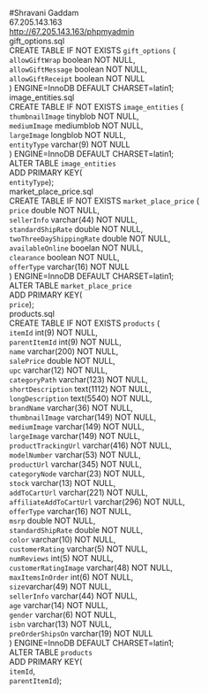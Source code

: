 #Shravani Gaddam   
67.205.143.163   
http://67.205.143.163/phpmyadmin   
gift_options.sql   
CREATE TABLE IF NOT EXISTS `gift_options` (   
        `allowGiftWrap` boolean NOT NULL,   
        `allowGiftMessage` boolean NOT NULL,   
        `allowGiftReceipt` boolean NOT NULL   
) ENGINE=InnoDB DEFAULT CHARSET=latin1;   
image_entities.sql   
CREATE TABLE IF NOT EXISTS `image_entities` (   
        `thumbnailImage` tinyblob NOT NULL,   
        `mediumImage` mediumblob NOT NULL,   
        `largeImage` longblob NOT NULL,   
        `entityType` varchar(9) NOT NULL   
) ENGINE=InnoDB DEFAULT CHARSET=latin1;   
 ALTER TABLE `image_entities`   
   ADD PRIMARY KEY(   
     `entityType`);    
market_place_price.sql   
CREATE TABLE IF NOT EXISTS `market_place_price` (   
        `price` double NOT NULL,   
        `sellerInfo` varchar(44) NOT NULL,   
        `standardShipRate` double NOT NULL,   
        `twoThreeDayShippingRate` double NOT NULL,   
        `availableOnline` booelan NOT NULL,   
        `clearance` boolean NOT NULL,   
        `offerType` varchar(16) NOT NULL   
) ENGINE=InnoDB DEFAULT CHARSET=latin1;   
ALTER TABLE `market_place_price`   
   ADD PRIMARY KEY(   
     `price`);   
products.sql   
CREATE TABLE IF NOT EXISTS `products` (   
       	`itemId` int(9) NOT NULL,   
       	`parentItemId` int(9) NOT NULL,   
       	`name` varchar(200) NOT NULL,   
       	`salePrice` double NOT NULL,   
       	`upc` varchar(12) NOT NULL,   
       	`categoryPath` varchar(123) NOT NULL,   
       	`shortDescription` text(1112) NOT NULL,   
       	`longDescription` text(5540) NOT NULL,   
       	`brandName` varchar(36) NOT NULL,   
       	`thumbnailImage` varchar(149) NOT NULL,   
       	`mediumImage` varchar(149) NOT NULL,   
       	`largeImage` varchar(149) NOT NULL,   
       	`productTrackingUrl` varchar(416) NOT NULL,   
       	`modelNumber` varchar(53) NOT NULL,   
       	`productUrl` varchar(345) NOT NULL,   
       	`categoryNode` varchar(23) NOT NULL,   
       	`stock` varchar(13) NOT NULL,   
       	`addToCartUrl` varchar(221) NOT NULL,   
       	`affiliateAddToCartUrl` varchar(296) NOT NULL,   
       	`offerType` varchar(16) NOT NULL,   
       	`msrp` double NOT NULL,   
       	`standardShipRate` double NOT NULL,   
       	`color` varchar(10) NOT NULL,   
       	`customerRating` varchar(5) NOT NULL,   
       	`numReviews` int(5) NOT NULL,   
       	`customerRatingImage` varchar(48) NOT NULL,   
       	`maxItemsInOrder` int(6) NOT NULL,   
       	`size`varchar(49) NOT NULL,   
       	`sellerInfo` varchar(44) NOT NULL,   
       	`age` varchar(14) NOT NULL,   
       	`gender` varchar(6) NOT NULL,   
       	`isbn` varchar(13) NOT NULL,   
       	`preOrderShipsOn` varchar(19) NOT NULL   
) ENGINE=InnoDB DEFAULT CHARSET=latin1;   
ALTER TABLE `products`   
   ADD PRIMARY KEY(   
     `itemId`,   
     `parentItemId`);   
     
	 


	 
